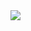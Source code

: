 
<img src="https://www.google.com/imgres?imgurl=https%3A%2F%2Fgithub.githubassets.com%2Fimages%2Fmodules%2Fsite%2Fsocial-cards%2Fgithub-social.png&imgrefurl=https%3A%2F%2Fgithub.com%2F&tbnid=zpx7EyEgyodfKM&vet=12ahUKEwibrs_FhNH5AhUBlRoKHQWNAcMQMygCegUIARDiAQ..i&docid=SZgkdCZ5k2vZ_M&w=1200&h=630&q=picture%20for%20github&ved=2ahUKEwibrs_FhNH5AhUBlRoKHQWNAcMQMygCegUIARDiAQ">
